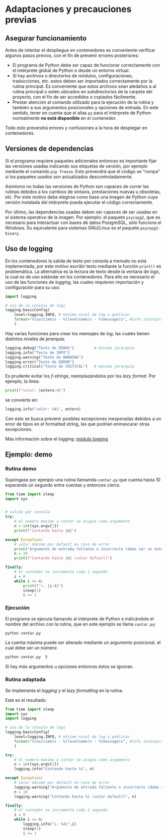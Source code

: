 # Adaptaciones y precauciones previas


## Asegurar funcionamiento

Antes de intentar el despliegue en contenedores
es conveniente verificar
algunos pasos previos,
con el fin de prevenir errores posteriores:

- El programa de Python debe ser capaz de funcionar correctamente
con el intérprete global de Python
o desde un entorno virtual.
 - Si hay archivos o directorios de módulos,
configuraciones, traducciones, etc.
estos deben ser importados correctamente
por la rutina principal.
Es conveniente que estos archivos 
sean aledaños a al rutina principal
o estén ubicados en subdirectorios de la carpeta del proyecto,
con el fin de ser accedidos o copiados fácilmente.
- Prestar atención al comando utilizado
para la ejecución de la rutina
y también a sus argumentos posicionales y opciones de entrada.
En este sentido, tener en cuenta que el alias `py` para el intérprete de Python normalmente **no está disponible** en el contenedor.

Todo esto prevendrá errores y confusiones
a la hora de desplegar en contenedores.


## Versiones de dependencias

Si el programa requiere paquetes adicionales
entonces es importante fijar las versiones usadas
indicando sus etiquetas de versión,
por ejemplo mediante el comando `pip freeze`. 
Esto prevendrá que el código se "rompa"
si los paquetes usados son actualizados descontroladamente.

Asimismo no todas las versiones de Python
son capaces de correr las rutinas debidos
a los cambios de sintaxis, prestaciones nuevas u obsoletas, etc.
Por este motivo debe elegirse como base una imagen de Python
cuya versión instalada del intérprete pueda ejecutar el código correctamente.

Por último,
las dependencias usadas deben ser capaces de ser usadas
en el sistema operativo de la imagen.
Por ejemplo: el paquete `psycopg2`,
que es necesario para interactuar con bases de datos PostgreSQL,
sólo funciona el Windows.
Su equivalente para sistemas GNU/Linux
es el paquete `psycopg2-binary`.


## Uso de logging

En los contenedores la salida de texto por consola
a menudo no está implementada,
por este motivo excribir texto
mediante la función `print()` es problemática.
La alternativa es la lectura de texto desde la ventana de *logs*,
la cual es de uso estándar en los contenedores.
Para ello es necesario el uso de las funciones de *logging*,
las cuales requieren importación y configuración para su uso:

```py
import logging

# uso de la consola de logs
logging.basicConfig(
    level=logging.INFO, # mínimo nivel de log a publicar
    format="%(asctime)s - %(levelname)s - %(message)s", #info incorporada
    )
```

Hay varias funciones para crear los mensajes de *log*,
las cuales tienen distintos niveles de jerarquía:

```py
logging.debug("Texto de DEBUG")         # mínima jerarquía
logging.info("Texto de INFO")
logging.warning("Texto de WARNING")
logging.error("Texto de ERROR")
logging.critical("Texto de CRITICAL")   # máxima jerarquía
```

Es prudente evitar los *f-strings*, reemplazándolos por los *lazy format*.
Por ejemplo, la línea:

```py title="formatted-string - entero, 4 espacios"
print(f"valor: {entero:4}")
``` 

se convierte en:

```py title="lazy format - entero, 4 espacios"
logging.info("valor: %4i", entero)
``` 

Con esto se busca prevenir posibles excepciones inesperadas
debidos a un error de tipos en el formatted string,
las que podrían enmascarar otras excepciones.

Más información sobre el logging: [módulo logging](../modulos/logging.md)

## Ejemplo: demo

### Rutina demo


Supóngase por ejemplo
una rutina llamamda `contar.py` que cuenta hasta 10
esperando un segundo entre cuentas y entonces cierra.


```py
from time import sleep
import sys


# salida por consola
try:
    # el numero maximo a contar se asigna como argumento
    n = int(sys.argv[1])
    print(f"Contando hasta {n}")

except Exception:
    # valor máximo por default en caso de error
    print("Argumento de entrada faltante o incorrecto (debe ser un entero)")
    n = 10
    print(f"Contando hasta {n} (valor default)")

finally:
    # el contador se incrementa cada 1 segundo
    i = 0
    while i <= n:
        print(f"i: {i:4}")
        sleep(1)
        i += 1
``` 




### Ejecución

El programa se ejecuta llamando al intérprete de Python
e indicándole el nombre del archivo con la rutina,
que en este ejemplo se llama `contar.py`: 

``` bash
python contar.py
```

La cuenta máxima puede ser alterado mediante un argumento posicional,
el cual debe ser un número:

``` bash
python contar.py  5
```

Si hay más argumentos u opciones entonces éstos se ignoran.



### Rutina adaptada

Se implementa el *logging*
y el *lazy formatting*
en la rutina.

Este es el resultado:

```py
from time import sleep
import sys
import logging

# uso de la consola de logs
logging.basicConfig(
    level=logging.INFO, # mínimo nivel de log a publicar
    format="%(asctime)s - %(levelname)s - %(message)s", #info incorporada
    )

try:
    # el numero maximo a contar se asigna como argumento
    n = int(sys.argv[1])
    logging.info("Contando hasta %i", n)

except Exception:
    # valor máximo por default en caso de error
    logging.warning("Argumento de entrada faltante o incorrecto (debe ser un entero)")
    n = 10
    logging.warning("Contando hasta %i (valor default)", n)

finally:
    # el contador se incrementa cada 1 segundo
    i = 0
    while i <= n:
        logging.info("i: %4i",i)
        sleep(1)
        i += 1
``` 

